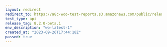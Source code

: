 ```yaml
---
layout: redirect
redirect_to: https://a8c-woo-test-reports.s3.amazonaws.com/public/release/8.2.0-beta.1/wp-latest-1/api/index.html
test_type: api
release_tag: 8.2.0-beta.1
env_description: "wp-latest-1"
created_at: "2023-09-26T17:44:18Z"
passed: true
---
```

